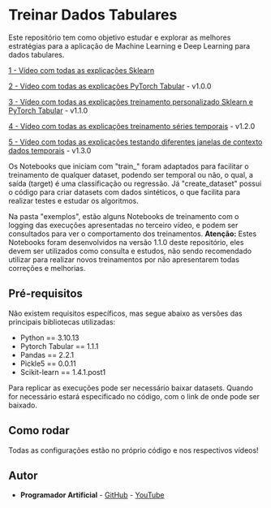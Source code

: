 # Treinar Dados Tabulares
Este repositório tem como objetivo estudar e explorar as melhores estratégias para a aplicação de Machine Learning e Deep Learning para dados tabulares.

[1 - Vídeo com todas as explicações Sklearn](https://youtu.be/UU15HLbtqp8)

[2 - Vídeo com todas as explicações PyTorch Tabular](https://youtu.be/LCEZwQpJsBM) - v1.0.0

[3 - Vídeo com todas as explicações treinamento personalizado Sklearn e PyTorch Tabular](https://youtu.be/SZ-LSP5_fLo) - v1.1.0

[4 - Vídeo com todas as explicações treinamento séries temporais](https://youtu.be/bwm06_HOrxQ) - v1.2.0

[5 - Vídeo com todas as explicações testando diferentes janelas de contexto dados temporais]() - v1.3.0

Os Notebooks que iniciam com "train_" foram adaptados para facilitar o treinamento de qualquer dataset, podendo ser temporal ou não, o qual, a saída (target) é uma classificação ou regressão. Já "create_dataset" possui o código para criar datasets com dados sintéticos, o que facilita para realizar testes e estudar os algoritmos.

Na pasta "exemplos", estão alguns Notebooks de treinamento com o logging das execuções apresentadas no terceiro vídeo, e podem ser consultados para ver o comportamento dos treinamentos. **Atenção:** Estes Notebooks foram desenvolvidos na versão 1.1.0 deste repositório, eles devem ser utilizados como consulta e estudos, não sendo recomendado utilizar para realizar novos treinamentos por não apresentarem todas correções e melhorias.

## Pré-requisitos
Não existem requisitos específicos, mas segue abaixo as versões das principais bibliotecas utilizadas:

- Python == 3.10.13
- Pytorch Tabular == 1.1.1
- Pandas == 2.2.1
- Pickle5 == 0.0.11
- Scikit-learn == 1.4.1.post1

Para replicar as execuções pode ser necessário baixar datasets. Quando for necessário estará especificado no código, com o link de onde pode ser baixado.

## Como rodar
Todas as configurações estão no próprio código e nos respectivos vídeos!

## Autor
* **Programador Artificial** - [GitHub](https://github.com/ProgramadorArtificial) - [YouTube](https://www.youtube.com/@ProgramadorArtificial)
